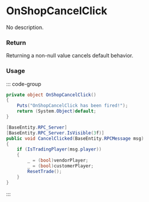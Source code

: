 <Badge type="danger" text="Carbon Compatible"/><Badge type="warning" text="Oxide Compatible"/>
# OnShopCancelClick
No description.
### Return
Returning a non-null value cancels default behavior.

### Usage
::: code-group
```csharp [Example]
private object OnShopCancelClick()
{
	Puts("OnShopCancelClick has been fired!");
	return (System.Object)default;
}
```
```csharp [Source — Assembly-CSharp @ ShopFront]
[BaseEntity.RPC_Server]
[BaseEntity.RPC_Server.IsVisible(3f)]
public void CancelClicked(BaseEntity.RPCMessage msg)
{
	if (IsTradingPlayer(msg.player))
	{
		_ = (bool)vendorPlayer;
		_ = (bool)customerPlayer;
		ResetTrade();
	}
}

```
:::
